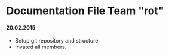 # Documentation File Team "rot"

#### 20.02.2015
  * Setup git repository and structure.
  * Invated all members.